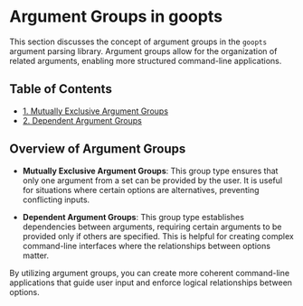 # Argument Groups in goopts

This section discusses the concept of argument groups in the `goopts` argument parsing library. Argument groups allow for the organization of related arguments, enabling more structured command-line applications.

## Table of Contents

- [1. Mutually Exclusive Argument Groups](./1.%20Mutually%20Exclusive%20Argument%20Groups/README.md)
- [2. Dependent Argument Groups](./2.%20Dependent%20Arguments/README.md)

## Overview of Argument Groups

- **Mutually Exclusive Argument Groups**: This group type ensures that only one argument from a set can be provided by the user. It is useful for situations where certain options are alternatives, preventing conflicting inputs.

- **Dependent Argument Groups**: This group type establishes dependencies between arguments, requiring certain arguments to be provided only if others are specified. This is helpful for creating complex command-line interfaces where the relationships between options matter.

By utilizing argument groups, you can create more coherent command-line applications that guide user input and enforce logical relationships between options.
